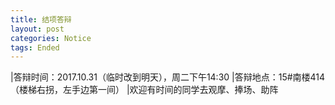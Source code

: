 ```yaml
---
title: 结项答辩
layout: post
categories: Notice
tags: Ended
---
```

|答辩时间：2017.10.31（临时改到明天），周二下午14:30
|答辩地点：15#南楼414（楼梯右拐，左手边第一间）
|欢迎有时间的同学去观摩、捧场、助阵